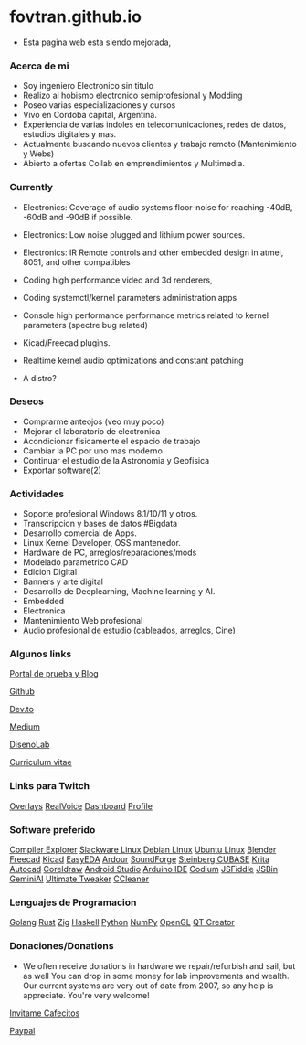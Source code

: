 # fovtran.github.io

* Esta pagina web esta siendo mejorada,

### Acerca de mi
- Soy ingeniero Electronico sin titulo
- Realizo al hobismo electronico semiprofesional y Modding
- Poseo varias especializaciones y cursos
- Vivo en Cordoba capital, Argentina.
- Experiencia de varias indoles en telecomunicaciones, redes de datos, estudios digitales y mas.
- Actualmente buscando nuevos clientes y trabajo remoto (Mantenimiento y Webs)
- Abierto a ofertas Collab en emprendimientos y Multimedia.

### Currently

- Electronics: Coverage of audio systems floor-noise for reaching -40dB, -60dB and -90dB if possible.
- Electronics: Low noise plugged and lithium power sources.
- Electronics: IR Remote controls and other embedded design in atmel, 8051, and other compatibles

- Coding high performance video and 3d renderers,
- Coding systemctl/kernel parameters administration apps
- Console high performance performance metrics related to kernel parameters (spectre bug related)
- Kicad/Freecad plugins.
- Realtime kernel audio optimizations and constant patching
- A distro?

### Deseos
- Comprarme anteojos (veo muy poco)
- Mejorar el laboratorio de electronica
- Acondicionar fisicamente el espacio de trabajo
- Cambiar la PC por uno mas moderno
- Continuar el estudio de la Astronomia y Geofisica
- Exportar software(2)

### Actividades
* Soporte profesional Windows 8.1/10/11 y otros.
* Transcripcion y bases de datos #Bigdata
* Desarrollo comercial de Apps.
* Linux Kernel Developer, OSS mantenedor.
* Hardware de PC, arreglos/reparaciones/mods
* Modelado parametrico CAD
* Edicion Digital
* Banners y arte digital
* Desarrollo de Deeplearning, Machine learning y AI.
* Embedded
* Electronica
* Mantenimiento Web profesional
* Audio profesional de estudio (cableados, arreglos, Cine)

### Algunos links
[Portal de prueba y Blog](https://manuapp.vercel.app/)

[Github](https://www.github.com/fovtran/fovtran)

[Dev.to](https://dev.to/manueduc)

[Medium](https://medium.com/@diegocad)

[DisenoLab](https://sites.google.com/view/disenolab)

[Curriculum vitae](https://)


### Links para Twitch
[Overlays](https://overlay.expert/builder/)
[RealVoice](https://realvoicebot.wtf/dashboard)
[Dashboard](https://dashboard.twitch.tv/)
[Profile](https://www.twitch.tv/komwino)

### Software preferido
[Compiler Explorer](https://godbolt.org/)
[Slackware Linux](http://www.slackware.com/)
[Debian Linux](https://www.debian.org/)
[Ubuntu Linux](https://ubuntu.com/)
[Blender](https://www.blender.org)
[Freecad](https://www.freecad.org/)
[Kicad](https://www.kicad.org/)
[EasyEDA](https://easyeda.com/)
[Ardour](https://ardour.org/)
[SoundForge](https://www.magix.com/us/music-editing/sound-forge/?srsltid=AfmBOor3Az4QV9pDI_9fSvDDC-n44YtM9PPSL7D2dyQ8st-qtb7-TlaE)
[Steinberg CUBASE](https://www.steinberg.net/cubase/)
[Krita](https://krita.org/en/)
[Autocad](https://www.autodesk.com/latam/products?cjdata=MXxOfDB8WXww&mktvar002=afc_latam_deeplink&AID=13955714&PID=8299320&SID=jkp_CjwKCAiA-Oi7BhA1EiwA2rIu28oJCUDKi-IUjLA_Mg5EHr-t40AbQwAn4vQBD5nZ0O655JL_1AOZPxoCh2kQAvD_BwE&cjevent=b765d53ccbbd11ef815da7510a82b836&affname=8299320_13955714)
[Coreldraw](https://www.coreldraw.com/en/product/coreldraw/?x-vehicle=ppc_brkws&utm_medium=cpc&utm_source=google&utm_campaign=&utm_term=coreldraw&utm_content=&utm_id=13190095437&extensionid=&matchtype=e&device=c&devicemodel=&creative=659595446099&network=g&placement=&x-source=ppc&x-target=ppc&promo=ppc&gad_source=1)
[Android Studio](https://developer.android.com/studio?)
[Arduino IDE](https://www.arduino.cc/en/software)
[Codium](https://vscodium.com/)
[JSFiddle](https://jsfiddle.net/)
[JSBin](http://jsbin.com/uderuw/17/edit?html,output)
[GeminiAI](https://gemini.google.com/)
[Ultimate Tweaker](https://www.thewindowsclub.com/ultimate-windows-tweaker-4-windows-10)
[CCleaner](https://www.ccleaner.com/)

### Lenguajes de Programacion
[Golang](https://go.dev/)
[Rust](https://www.rust-lang.org/)
[Zig](https://ziglang.org/)
[Haskell](https://www.haskell.org/)
[Python](https://www.python.org/)
[NumPy](https://numpy.org/)
[OpenGL](https://www.opengl.org/)
[QT Creator](https://doc.qt.io/qt-5/)


### Donaciones/Donations

- We often receive donations in hardware we repair/refurbish and sail, but as well
  You can drop in some money for lab improvements and wealth.
  Our current systems are very out of date from 2007, so any help is appreciate.
  You're very welcome!

[Invitame Cafecitos](https://cafecito.app/manueduc)

[Paypal](https://www.paypal.com/paypalme/disenonline)
